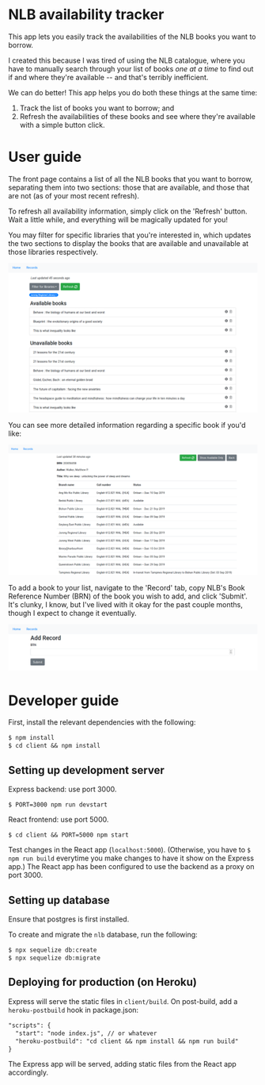 # NLB availability tracker

This app lets you easily track the availabilities of the NLB books you want to borrow.

I created this because I was tired of using the NLB catalogue, where you have to manually search through your list of books *one at a time* to find out if and where they're available -- and that's terribly inefficient.

We can do better! This app helps you do both these things at the same time:
1. Track the list of books you want to borrow; and
2. Refresh the availabilities of these books and see where they're available with a simple button click.

# User guide

The front page contains a list of all the NLB books that you want to borrow, separating them into two sections: those that are available, and those that are not (as of your most recent refresh).

To refresh all availability information, simply click on the 'Refresh' button. Wait a little while, and everything will be magically updated for you!

You may filter for specific libraries that you're interested in, which updates the two sections to display the books that are available and unavailable at those libraries respectively.

![Front page](./front-page.png)

You can see more detailed information regarding a specific book if you'd like:

![Info page](./info-page.png)

To add a book to your list, navigate to the 'Record' tab, copy NLB's Book Reference Number (BRN) of the book you wish to add, and click 'Submit'. It's clunky, I know, but I've lived with it okay for the past couple months, though I expect to change it eventually.

![Add record page](./record-page.png)

# Developer guide

First, install the relevant dependencies with the following:

```
$ npm install
$ cd client && npm install
```

## Setting up development server

Express backend: use port 3000.
```
$ PORT=3000 npm run devstart
```

React frontend: use port 5000.
```
$ cd client && PORT=5000 npm start
```

Test changes in the React app (`localhost:5000`). (Otherwise, you have to `$ npm run build` everytime you make changes to have it show on the Express app.)
The React app has been configured to use the backend as a proxy on port 3000.

## Setting up database

Ensure that postgres is first installed.

To create and migrate the `nlb` database, run the following:

```
$ npx sequelize db:create
$ npx sequelize db:migrate
```

## Deploying for production (on Heroku)

Express will serve the static files in `client/build`.
On post-build, add a `heroku-postbuild` hook in package.json:
```
"scripts": {
  "start": "node index.js", // or whatever
  "heroku-postbuild": "cd client && npm install && npm run build"
}
```

The Express app will be served, adding static files from the React app accordingly.
